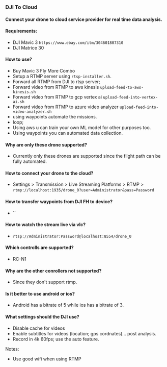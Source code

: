### DJI To Cloud

#### Connect your drone to cloud service provider for real time data analysis.

#### Requirements:
- DJI Mavic 3 `https://www.ebay.com/itm/304601807310`
- DJI Matrice 30

#### How to use?
- Buy Mavic 3 Fly More Combo
- Setup a RTMP server using `rtsp-installer.sh`.
- Forward all RTMP from DJI to rtsp server;
- Forward video from RTMP to aws kinesis `upload-feed-to-aws-kinesis.sh`
- Forward video from RTMP to gcp vertex ai `upload-feed-into-vertex-ai.sh`
- Forward video from RTMP to azure video analyzer `upload-feed-into-video-analyzer.sh`
- using waypoints automate the missions.
- loop;
- Using aws u can train your own ML model for other purposes too.
- Using waypoints you can automated data collection.

#### Why are only these drone supported?
- Currently only these drones are supported since the flight path can be fully automated.

#### How to connect your drone to the cloud?
- Settings > Transmission > Live Streaming Platforms > RTMP > `rtmp://localhost:1935/drone_0?user=Administrator&pass=Password`

#### How to transfer waypoints from DJI FH to device?
- ``

#### How to watch the stream live via vlc?
- `rtsp://Administrator:Password@localhost:8554/drone_0`

#### Which controlls are supported?
- RC-N1

#### Why are the other conrollers not supported?
- Since they don't support rtmp.

#### Is it better to use android or ios?
- Android has a bitrate of 5 while ios has a bitrate of 3.

#### What settings should the DJI use?
- Disable cache for videos
- Enable subtitles for videos (location; gps cordnates)... post analysis.
- Record in 4k 60fps; use the auto feature.

Notes:
- Use good wifi when using RTMP
